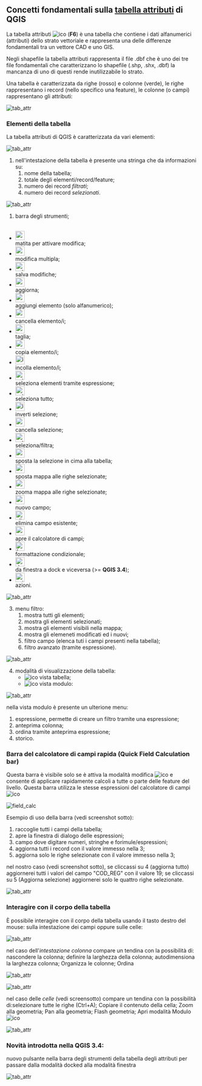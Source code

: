 ## Concetti fondamentali sulla [tabella attributi](https://docs.qgis.org/testing/en/docs/user_manual/working_with_vector/attribute_table.html) di QGIS

La tabella attributi ![ico](/img/tabella_attributi/icon/mActionOpenTable.png) (**F6**) è una tabella che contiene i dati alfanumerici (attributi) dello strato vettoriale e rappresenta una delle differenze fondamentali tra un vettore CAD e uno GIS.

Negli shapefile la tabella attributi rappresenta il file .dbf che è uno dei tre file fondamentali che caratterizzano lo shapefile (.shp, .shx, .dbf) la mancanza di uno di questi rende inutilizzabile lo strato.

Una tabella è caratterizzata da righe (rosso) e colonne (verde), le righe rappresentano i record (nello specifico una feature), le colonne (o campi) rappresentano gli attributi:

![tab_attr](/img/tabella_attributi/tab_attr1.png)

### Elementi della tabella

La tabella attributi di QGIS è caratterizzata da vari elementi:

![tab_attr](/img/tabella_attributi/tab_attr2.png)

1. nell'intestazione della tabella è presente una stringa che da informazioni su:
    1. nome della tabella;
    2. totale degli elementi/record/feature;
    3. numero dei record _filtrati_;
    4. numero dei record _selezionati_.
   

![tab_attr](/img/tabella_attributi/tab_attr3_NEW.png)

1. barra degli strumenti;<br><br>
* <img width="24"  class="immagonobox" src="http://hfcqgis.opendatasicilia.it/it/latest/_images/mActionToggleEditing.png" Title="matita per attivare modifica" style="margin: 0 left; display: block;" /> matita per attivare modifica;<br>
* <img width="24"  class="immagonobox" src="http://hfcqgis.opendatasicilia.it/it/latest/_images/mActionMultiEdit.png" Title="modifica multipla;" style="margin: 0 left; display: block;" /> modifica multipla;<br>
* <img width="24"  class="immagonobox" src="http://hfcqgis.opendatasicilia.it/it/latest/_images/mActionFileSave.png" Title="salva modifiche" style="margin: 0 left; display: block;" /> salva modifiche;<br>
* <img width="24"  class="immagonobox" src="http://hfcqgis.opendatasicilia.it/it/latest/_images/mActionDraw.png" Title="aggiorna" style="margin: 0 left; display: block;" /> aggiorna;<br>
* <img width="24"  class="immagonobox" src="http://hfcqgis.opendatasicilia.it/it/latest/_images/mActionNewTableRow.png" Title="aggiungi elemento (solo alfanumerico)" style="margin: 0 left; display: block;" /> aggiungi elemento (solo alfanumerico);<br>
* <img width="24"  class="immagonobox" src="http://hfcqgis.opendatasicilia.it/it/latest/_images/mActionDeleteSelected.png" Title="cancella elemento/i" style="margin: 0 left; display: block;" /> cancella elemento/i;<br>
* <img width="24"  class="immagonobox" src="http://hfcqgis.opendatasicilia.it/it/latest/_images/mActionEditCut.png" Title="taglia" style="margin: 0 left; display: block;" /> taglia;<br>
* <img width="24"  class="immagonobox" src="http://hfcqgis.opendatasicilia.it/it/latest/_images/mActionEditCopy.png" Title="copia elemento/i" style="margin: 0 left; display: block;" /> copia elemento/i;<br>
* <img width="24"  class="immagonobox" src="http://hfcqgis.opendatasicilia.it/it/latest/_images/mActionEditPaste.png" Title="incolla elemento/i" style="margin: 0 left; display: block;" /> incolla elemento/i;<br>
* <img width="24"  class="immagonobox" src="http://hfcqgis.opendatasicilia.it/it/latest/_images/mIconExpressionSelect.png" Title="seleziona elementi tramite espressione" style="margin: 0 left; display: block;" /> seleziona elementi tramite espressione;<br>
* <img width="24"  class="immagonobox" src="http://hfcqgis.opendatasicilia.it/it/latest/_images/mActionSelectAll.png" Title="seleziona tutto" style="margin: 0 left; display: block;" /> seleziona tutto;<br>
* <img width="24"  class="immagonobox" src="http://hfcqgis.opendatasicilia.it/it/latest/_images/mActionInvertSelection.png" Title="inverti selezione" style="margin: 0 left; display: block;" /> inverti selezione;<br>
* <img width="24"  class="immagonobox" src="http://hfcqgis.opendatasicilia.it/it/latest/_images/mActionDeselectAll.png" Title="cancella selezione" style="margin: 0 left; display: block;" /> cancella selezione;<br>
* <img width="24"  class="immagonobox" src="http://hfcqgis.opendatasicilia.it/it/latest/_images/mActionFilterMap.png" Title="seleziona/filtra" style="margin: 0 left; display: block;" /> seleziona/filtra;<br>
* <img width="24"  class="immagonobox" src="http://hfcqgis.opendatasicilia.it/it/latest/_images/mActionSelectedToTop.png" Title="sposta la selezione in cima alla tabella" style="margin: 0 left; display: block;" /> sposta la selezione in cima alla tabella;<br>
* <img width="24"  class="immagonobox" src="http://hfcqgis.opendatasicilia.it/it/latest/_images/mActionPanToSelected.png" Title=" sposta mappa alle righe selezionate" style="margin: 0 left; display: block;" />  sposta mappa alle righe selezionate;<br>
* <img width="24"  class="immagonobox" src="http://hfcqgis.opendatasicilia.it/it/latest/_images/mActionZoomToSelected.png" Title="zooma mappa alle righe selezionate" style="margin: 0 left; display: block;" /> zooma mappa alle righe selezionate;<br>
* <img width="24"  class="immagonobox" src="http://hfcqgis.opendatasicilia.it/it/latest/_images/mActionNewAttribute.png" Title="nuovo campo" style="margin: 0 left; display: block;" /> nuovo campo;<br>
* <img width="24"  class="immagonobox" src="http://hfcqgis.opendatasicilia.it/it/latest/_images/mActionDeleteAttribute.png" Title="elimina campo esistente" style="margin: 0 left; display: block;" /> elimina campo esistente;<br>
* <img width="24"  class="immagonobox" src="http://hfcqgis.opendatasicilia.it/it/latest/_images/mActionCalculateField1.png" Title="apre il calcolatore di campi" style="margin: 0 left; display: block;" /> apre il calcolatore di campi;<br>
* <img width="24"  class="immagonobox" src="http://hfcqgis.opendatasicilia.it/it/latest/_images/mActionConditionalFormatting.png" Title="formattazione condizionale" style="margin: 0 left; display: block;" /> formattazione condizionale;<br>
* <img width="24"  class="immagonobox" src="http://hfcqgis.opendatasicilia.it/it/latest/_images/xxxxx.png" Title="da finestra a dock e viceversa (>= QGIS 3.4)" style="margin: 0 left; display: block;" /> da finestra a dock e viceversa (>= **QGIS 3.4**);<br>
* <img width="24"  class="immagonobox" src="http://hfcqgis.opendatasicilia.it/it/latest/_images/mAction.png" Title=" azioni" style="margin: 0 left; display: block;" /> azioni.<br>

![tab_attr](/img/tabella_attributi/tab_attr4.png)

3. menu filtro:
    1. mostra tutti gli elementi;
    2. mostra gli elementi selezionati;
    3. mostra gli elementi visibili nella mappa;
    4. mostra gli elemeneti modificati ed i nuovi;
    5. filtro campo (elenca tuti i campi presenti nella tabella);
    6. filtro avanzato (tramite espressione).

![tab_attr](/img/tabella_attributi/tab_attr5.png)

4. modalità di visualizzazione della tabella:
    * ![ico](/img/tabella_attributi/icon/mActionOpenTable.png)  vista tabella;
    * ![ico](/img/tabella_attributi/icon/mActionFormView.png) vista modulo:

![tab_attr](/img/tabella_attributi/tab_attr6.png)

nella vista modulo è presente un ulterione menu:

1. espressione, permette di creare un filtro tramite una espressione;
2. anteprima colonna;
3. ordina tramite anteprima espressione;
4. storico.

### Barra del calcolatore di campi rapida (Quick Field Calculation bar)

Questa barra è visibile solo se è attiva la modalità modifica ![ico](/img/tabella_attributi/icon/mActionToggleEditing.png) e consente di applicare rapidamente calcoli a tutte o parte delle feature del livello. Questa barra utilizza le stesse espressioni del calcolatore di campi ![ico](/img/tabella_attributi/icon/mActionCalculateField.png)

![field_calc](/img/field_calc_rapida1.png)

Esempio di uso della barra (vedi screenshot sotto):

1. raccoglie tutti i campi della tabella;
2. apre la finestra di dialogo delle espressioni;
3. campo dove digitare numeri, stringhe e forimule/espressioni;
4. aggiorna tutti i record con il valore immesso nella 3;
5. aggiorna solo le righe selezionate con il valore immesso nella 3;

nel nostro caso (vedi screenshot sotto), se cliccassi su 4 (aggiorna tutto) aggiornerei tutti i valori del campo "COD_REG" con il valore 19; se cliccassi su 5 (Aggiorna selezione) aggiornerei solo le quattro righe selezionate.

![tab_attr](/img/tabella_attributi/tab_attr11.png)

### Interagire con il corpo della tabella

È possibile interagire con il corpo della tabella usando il tasto destro del mouse: sulla intestazione dei campi oppure sulle celle:

![tab_attr](/img/tabella_attributi/tab_attr8.png)

nel caso dell'_intestazione colonna_ compare un tendina con la possibilità di: nascondere la colonna; definire la larghezza della colonna; autodimensiona la larghezza colonna; Organizza le colonne; Ordina

![tab_attr](/img/tabella_attributi/tab_attr9.png)

![tab_attr](/img/tabella_attributi/tab_attr10.png)


nel caso delle _celle_ (vedi screensotto) compare un tendina con la possibilità di:selezionare tutte le righe (Ctrl+A); Copiare il contenuto della cella; Zoom alla geometria; Pan alla geometria; Flash geometria; Apri modalità Modulo ![ico](/img/tabella_attributi/icon/mActionFormView.png)

![tab_attr](/img/tabella_attributi/tab_attr7.png)

### Novità introdotta nella QGIS 3.4:

nuovo pulsante nella barra degli strumenti della tabella degli attributi per passare dalla modalità docked alla modalità finestra

![tab_attr](/img/tabella_attributi/dockify.gif)
